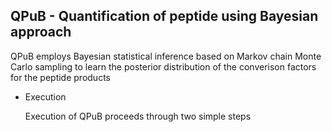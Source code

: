 ## QPuB - Quantification of peptide using Bayesian approach

   QPuB employs Bayesian statistical inference based on Markov chain Monte Carlo sampling to learn the posterior distribution of the converison factors for the peptide products
   
   * Execution
    
     Execution of QPuB proceeds through two simple steps
     
     
